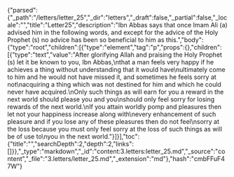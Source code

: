 {"parsed":{"_path":"/letters/letter_25","_dir":"letters","_draft":false,"_partial":false,"_locale":"","title":"Letter25","description":"Ibn Abbas says that once Imam Ali (a) advised him in the following words, and except for the advice of the Holy Prophet (s) no advice has been so beneficial to him as this.","body":{"type":"root","children":[{"type":"element","tag":"p","props":{},"children":[{"type":"text","value":"After glorifying Allah and praising the Holy Prophet (s) let it be known to you, Ibn Abbas,\nthat a man feels very happy if he achieves a thing without understanding that it would have\nultimately come to him and he would not have missed it, and sometimes he feels sorry at not\nacquiring a thing which was not destined for him and which he could never have acquired.\nOnly such things as will earn for you a reward in the next world should please you and you\nshould only feel sorry for losing rewards of the next world.\nIf you attain worldly pomp and pleasures then let not your happiness increase along with\nevery enhancement of such pleasure and if you lose any of these pleasures then do not feel\nsorry at the loss because you must only feel sorry at the loss of such things as will be of use to\nyou in the next world."}]}],"toc":{"title":"","searchDepth":2,"depth":2,"links":[]}},"_type":"markdown","_id":"content:3.letters:letter_25.md","_source":"content","_file":"3.letters/letter_25.md","_extension":"md"},"hash":"cmbFFuF47W"}